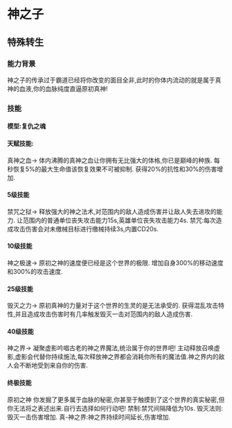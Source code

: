 # 神之子
## 特殊转生
### 能力背景
神之子的传承过于霸道已经将你改变的面目全非,此时的你体内流动的就是属于真神的血液,你的血脉纯度直逼原初真神!
### 技能

#### 模型:复仇之魂

#### 天赋技能:
真神之血->
体内沸腾的真神之血让你拥有无比强大的体格,你已是巅峰的种族.
每秒恢复5%的最大生命值该恢复效果不可被抑制.
获得20%的抗性和30%的伤害增加.

#### 5级技能
禁咒之狱->
释放强大的神之法术,对范围内的敌人造成伤害并让敌人失去进攻的能力.
让范围内的普通单位丧失攻击能力15s,英雄单位丧失攻击能力4s.
禁咒:每次造成攻击伤害会对未缴械目标进行缴械持续3s,内置CD20s.

#### 10级技能
神之极速->
原初之神的速度便已经是这个世界的极限.
增加自身300%的移动速度和300%的攻击速度.

#### 25级技能
毁灭之力->
原初真神的力量对于这个世界的生灵的是无法承受的.
获得混乱攻击特性,并且造成攻击伤害时有几率触发毁灭一击对范围内的敌人造成伤害.

#### 40级技能
神之界->
凝聚虚影吟唱古老的神之界魔法,统治属于你的世界吧!
主动释放召唤虚影,虚影会代替你持续施法,每次释放神之界都会消耗你所有的魔法值.神之界内的敌人会不断地受到来自你的伤害.

#### 终极技能
原初之神
你发掘了更多属于血脉的秘密,你甚至于触摸到了这个世界的真实秘密,但你无法将之表述出来.自行去选择如何行动吧!
禁制:禁咒间隔降低为10s.
毁灭法则:毁灭一击伤害增加.
真-神之界:神之界持续时间延长,伤害增加.